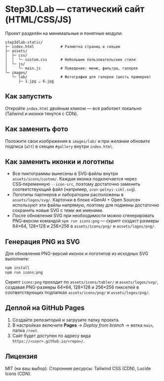 # Step3D.Lab — статический сайт (HTML/CSS/JS)

Проект разделён на минимальные и понятные модули:
```
step3dlab-static/
├─ index.html            # Разметка страниц и секции
├─ assets/
│  ├─ css/
│  │  └─ custom.css      # Небольшие пользовательские стили
│  └─ js/
│     └─ main.js         # Поведение: меню, фильтры, галерея
└─ images/
   └─ lab/               # Фотографии для галереи (шесть примеров)
      ├─ 1.jpg … 6.jpg
```

## Как запустить
Откройте `index.html` двойным кликом — всё работает локально (Tailwind и иконки тянутся с CDN).

## Как заменить фото
Положите свои изображения в `images/lab/` и при желании обновите подписи (`alt`) в секции `#gallery` внутри `index.html`.

## Как заменить иконки и логотипы
- Все пиктограммы вынесены в SVG‑файлы внутри `assets/icons/custom/`. Каждая иконка подключается через CSS‑переменную `--icon-src`, поэтому достаточно заменить соответствующий файл (например, `icon-polnyi-cikl.svg`).
- Логотипы партнеров и лаборатории расположены в `assets/logos/svg/`. Карточки в блоке «GenAI + Open Source» используют эти файлы напрямую, поэтому для подмены достаточно сохранить новые SVG с теми же именами.
- После обновления SVG при необходимости можно сгенерировать PNG‑версии командой `npm run icons:png` — скрипт создаст размеры 64×64, 128×128 и 256×256 в `assets/icons/png/` и `assets/logos/png/`.

## Генерация PNG из SVG
Для обновления PNG-версий иконок и логотипов из исходных SVG выполните:

```bash
npm install
npm run icons:png
```

Скрипт `icons:png` проходит по `assets/icons/tabler/` и `assets/logos/svg/`, создавая PNG-размеры 64×64, 128×128 и 256×256 пикселей в соответствующих подпапках `assets/icons/png/` и `assets/logos/png/`.

## Деплой на GitHub Pages
1. Создайте репозиторий и загрузите папку проекта.
2. В настройках включите **Pages** → *Deploy from branch* → ветка `main`, папка `/root`.
3. Сайт будет доступен по адресу вида `https://<user>.github.io/<repo>/`.

## Лицензия
MIT (на ваш выбор). Сторонние ресурсы: Tailwind CSS (CDN), Lucide Icons (CDN).
